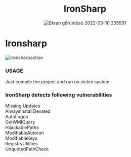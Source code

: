 <center><h1><b>IronSharp</b><br></h1>

![Ekran görüntüsü 2022-03-10 235531](https://user-images.githubusercontent.com/48562581/157753338-57e41da3-c393-42bf-a4a8-36909987a9bf.png)</center>


# Ironsharp


![ironsharpaction](https://user-images.githubusercontent.com/48562581/158131267-9f19d76d-df18-4593-87a9-3b8edab27bf4.jpg)


### USAGE
Just compile the project and run on victim system


### IronSharp detects following vulnerabilities

Missing Updates<br>
AlwaysInstallElevated<br>
AutoLogon<br>
GetWMIQuery<br>
HijackablePaths<br>
ModifiableAutorun<br>
ModifiableKeys<br>
RegistryUtilities<br>
UnquotedPathCheck<br>

